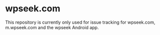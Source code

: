 wpseek.com
======

This repository is currently only used for issue tracking for wpseek.com, m.wpseek.com and the wpseek Android app.
